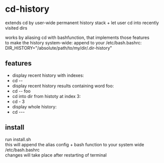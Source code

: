 # cd-history  
  
extends cd by user-wide permanent history stack + let user cd into recently visited dirs  
  
works by aliasing cd with bashfunction, that implements those features  
to make the history system-wide: append to your /etc/bash.bashrc:  
DIR_HISTORY="/absolute/path/to/my/dir/.dir-history"  
  
## features  
* display recent history with indexes:  
* cd -- 	
* display recent history results containing word foo:  
* cd -- foo	 
* cd into dir from histoty at index 3:  
* cd - 3 	
* display whole history:  
* cd --- 	 
  
## install  
run install.sh   
this will append the alias config + bash function to your system wide /etc/bash.bashrc  
changes will take place after restarting of terminal  
